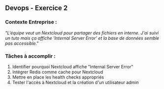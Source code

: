## Devops - Exercice 2

### **Contexte Entreprise :**

*"L'équipe veut un Nextcloud pour partager des fichiers en interne. J'ai suivi un tuto mais ça affiche 'Internal Server Error' et la base de données semble pas accessible."*

### **Tâches à accomplir :**

1. Identifier pourquoi Nextcloud affiche "Internal Server Error"
2. Intégrer Redis comme cache pour Nextcloud
3. Mettre en place les health checks appropriés
4. Tester l'accès à Nextcloud et la création d'un utilisateur admin
